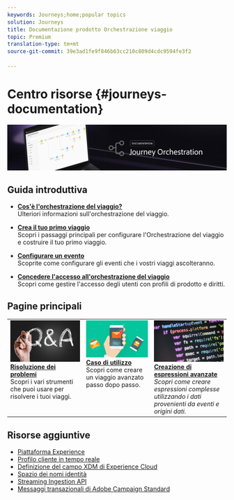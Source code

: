 ```yaml
---
keywords: Journeys;home;popular topics
solution: Journeys
title: Documentazione prodotto Orchestrazione viaggio
topic: Premium
translation-type: tm+mt
source-git-commit: 39e3ad1fe9f846b63cc210c809d4cdc9594fe3f2

---
```



# Centro risorse {#journeys-documentation}

![](using/assets/do-not-localize/bannerjourney.png)

## Guida introduttiva

* **[Cos&#39;è l&#39;orchestrazione del viaggio?](using/action/working-with-adobe-campaign.md)**<br/>Ulteriori informazioni sull&#39;orchestrazione del viaggio.

* **[Crea il tuo primo viaggio](using/about/get-started.md)**<br/>Scopri i passaggi principali per configurare l&#39;Orchestrazione del viaggio e costruire il tuo primo viaggio.

* **[Configurare un evento](using/event/about-events.md#section_tbk_5qt_pgb)**<br/>Scoprite come configurare gli eventi che i vostri viaggi ascolteranno.

* **[Concedere l&#39;accesso all&#39;orchestrazione del viaggio](using/about/access-management.md)**<br/>Scopri come gestire l&#39;accesso degli utenti con profili di prodotto e diritti.

## Pagine principali

<table>
<tr>
    <td valign="top">
        <a href="using/about/troubleshooting.md">
       <img alt="Sviluppatori" src="using/assets/do-not-localize/FAQ.png" />
       </a>
    <div>
    <a href="using/about/troubleshooting.md"><strong>Risoluzione dei problemi</strong></a>
    </div>
    <em></em>Scopri i vari strumenti che puoi usare per risolvere i tuoi viaggi.
    <br>
  </td>
  <td valign="top">
    <a href="using/usecase/building-the-journey.md">
      <img alt="build" src="using/assets/do-not-localize/design.png"/>
    </a>
    <div>
    <a href="using/usecase/building-the-journey.md"><strong>Caso di utilizzo</strong></a>
    </div>
    <em></em>Scopri come creare un viaggio avanzato passo dopo passo.
    <br>
  </td>
  <td valign="top">
    <a href="using/expression/expressionadvanced.md">
      <img alt="condizioni" src="using/assets/do-not-localize/dev.png"/>
    </a>
    <div>
    <a href="using/expression/expressionadvanced.md"><strong>Creazione di espressioni avanzate</strong></a>
    </div>
    <em>Scopri come creare espressioni complesse utilizzando i dati provenienti da eventi e origini dati. </em>
    <br>
  </td>
</tr>
</table>

## Risorse aggiuntive

* [Piattaforma Experience](https://www.adobe.com/experience-platform/documentation-and-developer-resources.html)
* [Profilo cliente in tempo reale](https://www.adobe.io/apis/cloudplatform/dataservices/profile-identity-segmentation/profile-identity-segmentation-services.html#!api-specification/markdown/narrative/technical_overview/unified_profile_architectural_overview/unified_profile_architectural_overview.md)
* [Definizione del campo XDM di Experience Cloud](https://www.adobe.io/apis/cloudplatform/dataservices/xdm.html)
* [Spazio dei nomi identità](https://www.adobe.io/apis/cloudplatform/dataservices/profile-identity-segmentation/profile-identity-segmentation-services.html#!api-specification/markdown/narrative/technical_overview/identity_namespace_overview/identity_namespace_overview.md)
* [Streaming Ingestion API](https://www.adobe.io/apis/cloudplatform/dataservices/data-ingestion/data-ingestion-services.html#!api-specification/markdown/narrative/technical_overview/streaming_ingest/getting_started_with_platform_streaming_ingestion.md)
* [Messaggi transazionali di Adobe Campaign Standard](https://docs.adobe.com/content/help/en/campaign-standard/using/communication-channels/transactional-messaging/about-transactional-messaging.html)
